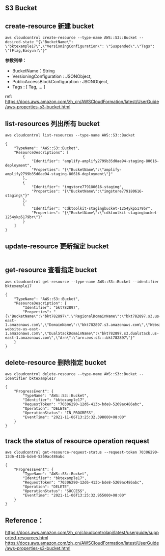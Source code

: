 S3 Bucket
----

## create-resource 新建 bucket
```
aws cloudcontrol create-resource --type-name AWS::S3::Bucket --desired-state "{\"BucketName\": \"bktexample17\",\"VersioningConfiguration\": \"Suspended\",\"Tags": \"[Flag,Easyun]\"}"
```
**参数列举：**
* BucketName：String
* VersioningConfiguration : JSONObject,
* PublicAccessBlockConfiguration : JSONObject,
* Tags : [ Tag, ... ]

ref: <https://docs.aws.amazon.com/zh_cn/AWSCloudFormation/latest/UserGuide/aws-properties-s3-bucket.html>

## list-resources 列出所有 bucket
```
aws cloudcontrol list-resources --type-name AWS::S3::Bucket

{
    "TypeName": "AWS::S3::Bucket",
    "ResourceDescriptions": [
        {
            "Identifier": "amplify-amplify2799b35d0ae94-staging-80616-deployment",
            "Properties": "{\"BucketName\":\"amplify-amplify2799b35d0ae94-staging-80616-deployment\"}"
        },
        {
            "Identifier": "imgstore779180616-staging",
            "Properties": "{\"BucketName\":\"imgstore779180616-staging\"}"
        },
        {
            "Identifier": "cdktoolkit-stagingbucket-1254ykp5179br",
            "Properties": "{\"BucketName\":\"cdktoolkit-stagingbucket-1254ykp5179br\"}" 
        }
    ]
} 
```
## update-resource 更新指定 bucket
```

```
## get-resource 查看指定 bucket
```
aws cloudcontrol get-resource --type-name AWS::S3::Bucket --identifier bktexample17

{
    "TypeName": "AWS::S3::Bucket",
    "ResourceDescription": {
        "Identifier": "bkt782897",
        "Properties": "{\"BucketName\":\"bkt782897\",\"RegionalDomainName\":\"bkt782897.s3.us-east-1.amazonaws.com\",\"DomainName\":\"bkt782897.s3.amazonaws.com\",\"WebsiteURL\":\"http://bkt782897.s3-website-us-east-1.amazonaws.com\",\"DualStackDomainName\":\"bkt782897.s3.dualstack.us-east-1.amazonaws.com\",\"Arn\":\"arn:aws:s3:::bkt782897\"}"
    }
}
```
## delete-resource 删除指定 bucket
```
aws cloudcontrol delete-resource --type-name AWS::S3::Bucket --identifier bktexample17

{
    "ProgressEvent": {
        "TypeName": "AWS::S3::Bucket",
        "Identifier": "bktexample17",
        "RequestToken": "70306290-12d6-413b-bde8-5269ac486abc",
        "Operation": "DELETE",
        "OperationStatus": "IN_PROGRESS",
        "EventTime": "2021-11-06T13:25:32.398000+08:00"
    }
}
```
## track the status of resource operation request
```
aws cloudcontrol get-resource-request-status --request-token 70306290-12d6-413b-bde8-5269ac486abc

{
    "ProgressEvent": {
        "TypeName": "AWS::S3::Bucket",
        "Identifier": "bktexample17",
        "RequestToken": "70306290-12d6-413b-bde8-5269ac486abc",
        "Operation": "DELETE",
        "OperationStatus": "SUCCESS",
        "EventTime": "2021-11-06T13:25:32.955000+08:00"
    }
}
```


## Reference：  
<https://docs.aws.amazon.com/zh_cn/cloudcontrolapi/latest/userguide/supported-resources.html>  
<https://docs.aws.amazon.com/zh_cn/AWSCloudFormation/latest/UserGuide/aws-properties-s3-bucket.html>




